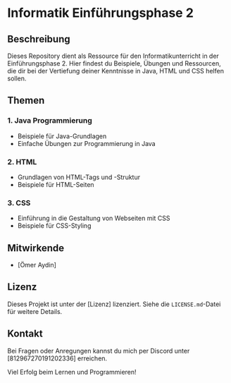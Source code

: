 # Informatik Einführungsphase 2 

## Beschreibung
Dieses Repository dient als Ressource für den Informatikunterricht in der Einführungsphase 2. Hier findest du Beispiele, Übungen und Ressourcen, die dir bei der Vertiefung deiner Kenntnisse in Java, HTML und CSS helfen sollen.

## Themen

### 1. Java Programmierung
- Beispiele für Java-Grundlagen
- Einfache Übungen zur Programmierung in Java

### 2. HTML
- Grundlagen von HTML-Tags und -Struktur
- Beispiele für HTML-Seiten

### 3. CSS
- Einführung in die Gestaltung von Webseiten mit CSS
- Beispiele für CSS-Styling

## Mitwirkende
- [Ömer Aydin]

## Lizenz
Dieses Projekt ist unter der [Lizenz] lizenziert. Siehe die `LICENSE.md`-Datei für weitere Details.

## Kontakt
Bei Fragen oder Anregungen kannst du mich per Discord unter [812967270191202336] erreichen.

Viel Erfolg beim Lernen und Programmieren!
